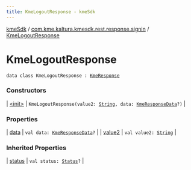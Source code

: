 ```yaml
---
title: KmeLogoutResponse - kmeSdk
---
```


[kmeSdk](../../index.html) / [com.kme.kaltura.kmesdk.rest.response.signin](../index.html) / [KmeLogoutResponse](./index.html)

# KmeLogoutResponse

`data class KmeLogoutResponse : `[`KmeResponse`](../../com.kme.kaltura.kmesdk.rest.response/-kme-response/index.html)

### Constructors

| [&lt;init&gt;](-init-.html) | `KmeLogoutResponse(value2: `[`String`](https://kotlinlang.org/api/latest/jvm/stdlib/kotlin/-string/index.html)`, data: `[`KmeResponseData`](../../com.kme.kaltura.kmesdk.rest.response/-kme-response-data/index.html)`?)` |

### Properties

| [data](data.html) | `val data: `[`KmeResponseData`](../../com.kme.kaltura.kmesdk.rest.response/-kme-response-data/index.html)`?` |
| [value2](value2.html) | `val value2: `[`String`](https://kotlinlang.org/api/latest/jvm/stdlib/kotlin/-string/index.html) |

### Inherited Properties

| [status](../../com.kme.kaltura.kmesdk.rest.response/-kme-response/status.html) | `val status: `[`Status`](../../com.kme.kaltura.kmesdk.rest.response/-kme-response/-status/index.html)`?` |

